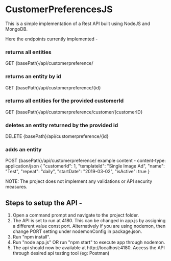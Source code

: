 # CustomerPreferencesJS
This is a simple implementation of a Rest API built using NodeJS and MongoDB. 

Here the endpoints currently implemented - 

### returns all entities
GET {basePath}/api/customerpreference/ 
### returns an entity by id
GET {basePath}/api/customerpreference/{id}
### returns all entities for the provided customerId
GET {basePath}/api/customerpreference/customer/{customerID}
### deletes an entity returned by the provided id
DELETE {basePath}/api/customerpreference/{id}
### adds an entity
POST {basePath}/api/customerpreference/
example content -
content-type: application/json
{
    "customerId": 1,
    "templateId": "Single Image Ad",
    "name": "Test",
    "repeat": "daily",
    "startDate": "2019-03-02",
    "isActive": true
}

NOTE: The project does not implement any validations or API security measures.

## Steps to setup the API -
1) Open a command prompt and navigate to the project folder.
2) The API is set to run at 4180. This can be changed in app.js by assigning a different value const port. Alternatively if you are using nodemon, then change PORT setting under nodemonConfig in package.json. 
2) Run "npm install".
3) Run "node app.js" OR run "npm start" to execute app through nodemon.
4) The api should now be available at http://localhost:4180. Access the API through desired api testing tool (eg: Postman)
